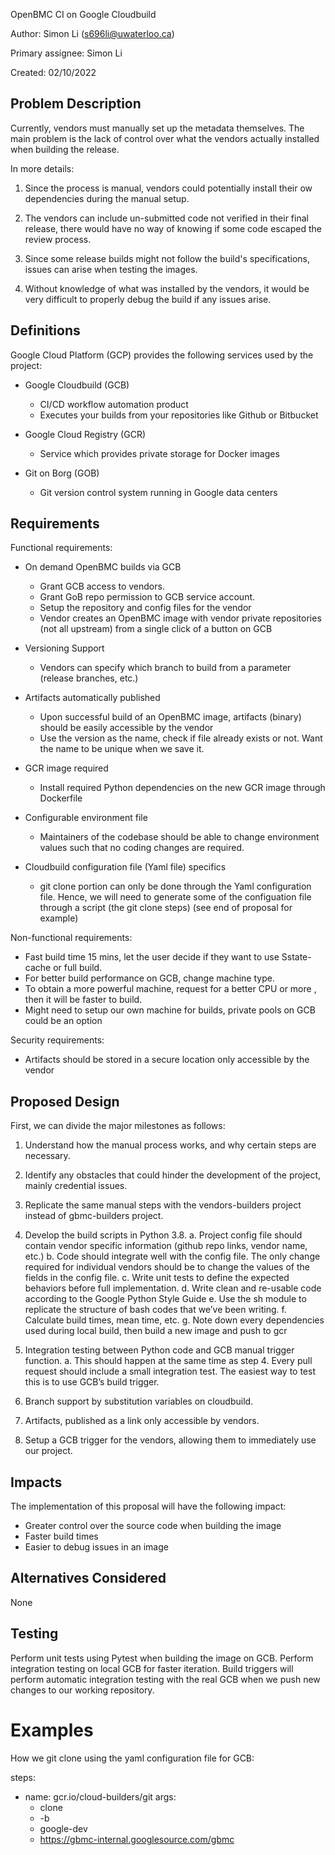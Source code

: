 
OpenBMC CI on Google Cloudbuild

Author:
  Simon Li (s696li@uwaterloo.ca)

Primary assignee:
  Simon Li

Created:
  02/10/2022

## Problem Description

Currently, vendors must manually set up the metadata themselves.
The main problem is the lack of control over what the vendors 
actually installed when building the release.

In more details:
1. Since the process is manual, vendors could potentially install their ow
dependencies during the manual setup.

2. The vendors can include un-submitted code not verified in 
their final release, there would have no way of knowing if some code escaped
the review process.

3. Since some release builds might not follow the build's specifications,
issues can arise when testing the images.

4. Without knowledge of what was installed by the vendors, it would be very
difficult to properly debug the build if any issues arise.

## Definitions

Google Cloud Platform (GCP) provides the following services used by the project:

- Google Cloudbuild (GCB)
  - CI/CD workflow automation product
  - Executes your builds from your repositories like Github or Bitbucket

- Google Cloud Registry (GCR)
  - Service which provides private storage for Docker images

- Git on Borg (GOB)
  - Git version control system running in Google data centers


## Requirements


Functional requirements:

- On demand OpenBMC builds via GCB
  - Grant GCB access to vendors.
  - Grant GoB repo permission to GCB service account.
  - Setup the repository and config files for the vendor
  - Vendor creates an OpenBMC image with vendor private repositories 
  (not all upstream) from a single click of a button on GCB

- Versioning Support
  - Vendors can specify which branch to build from a parameter 
  (release branches, etc.)

- Artifacts automatically published
  - Upon successful build of an OpenBMC image, artifacts (binary) should be
  easily accessible by the vendor
  - Use the version as the name, check if file already exists or not.
  Want the name to be unique  when we save it.

- GCR image required
  - Install required Python dependencies on the new GCR image through Dockerfile

- Configurable environment file
  - Maintainers of the codebase should be able to change environment values such
  that no coding changes are required.

- Cloudbuild configuration file (Yaml file) specifics
  - git clone portion can only be done through the Yaml configuration file.
  Hence, we will need to generate some of the configuation file through a
  script (the git clone steps) (see end of proposal for example)

Non-functional requirements:
- Fast build time 15 mins, let the user decide if they want to use
Sstate-cache or full build.
- For better build performance on GCB, change machine type.
- To obtain a more powerful machine, request for a better CPU or more ,
then it will be faster to build. 
- Might need to setup our own machine for builds, private pools on GCB could be
an option

Security requirements:
- Artifacts should be stored in a secure location only accessible by the vendor


## Proposed Design

First, we can divide the major milestones as follows:

1. Understand how the manual process works, and why certain steps are necessary.

2. Identify any obstacles that could hinder the development of the project,
mainly credential issues.

3. Replicate the same manual steps with the vendors-builders project instead of
gbmc-builders project.

4. Develop the build scripts in Python 3.8.
  a. Project config file should contain vendor specific information
  (github repo links, vendor name, etc.)
  b. Code should integrate well with the config file. The only change required
  for individual vendors should be to change the values of the fields in
  the config file.
  c. Write unit tests to define the expected behaviors before full
  implementation.
  d. Write clean and re-usable code according to the Google Python Style Guide
  e. Use the sh module to replicate the structure of bash codes that 
  we’ve been writing.
  f. Calculate build times, mean time, etc.
  g. Note down every dependencies used during local build, then build a
  new image and push to gcr

5. Integration testing between Python code and GCB manual trigger function.
  a. This should happen at the same time as step 4. Every pull request should
  include a small integration test. The easiest way to test this
  is to use GCB’s build trigger.

6. Branch support by substitution variables on cloudbuild.

7. Artifacts, published as a link only accessible by vendors.

8. Setup a GCB trigger for the vendors, allowing them to
immediately use our project.

## Impacts
The implementation of this proposal will have the following impact:
- Greater control over the source code when building the image
- Faster build times
- Easier to debug issues in an image
## Alternatives Considered
None

## Testing
Perform unit tests using Pytest when building the image on GCB.
Perform integration testing on local GCB for faster iteration.
Build triggers will perform automatic integration testing with
the real GCB when we push new changes to our working repository.

# Examples

How we git clone using the yaml configuration file for GCB:

steps:
  - name: gcr.io/cloud-builders/git
    args:
      - clone
      - -b
      - google-dev
      - https://gbmc-internal.googlesource.com/gbmc

